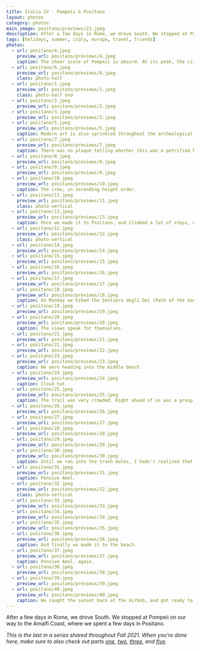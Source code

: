 ```yaml
---
title: Italia IV - Pompeii & Positano
layout: photos
category: photos
main_image: positano/previews/23.jpeg
description: After a few days in Rome, we drove South. We stopped at Pompeii on our way to the Amalfi Coast, where we spent a few days in Positano.
tags: [holidays, summer, italy, europe, travel, friends]
photos:
  - url: positano/4.jpeg
    preview_url: positano/previews/4.jpeg
    caption: The sheer scale of Pompeii is absurd. At its peak, the city had 20,000 people. Gardens, temples, amphitheaters - it's all there, frozen in time after the eruption of Vesuvius in 79 AD.
  - url: positano/6.jpeg
    preview_url: positano/previews/6.jpeg
    class: photo-half
  - url: positano/1.jpeg
    preview_url: positano/previews/1.jpeg
    class: photo-half end
  - url: positano/2.jpeg
    preview_url: positano/previews/2.jpeg
  - url: positano/3.jpeg
    preview_url: positano/previews/3.jpeg
  - url: positano/5.jpeg
    preview_url: positano/previews/5.jpeg
    caption: Modern art is also sprinkled throughout the archeological site.
  - url: positano/7.jpeg
    preview_url: positano/previews/7.jpeg
    caption: There was no plaque telling whether this was a petrified human being, or just a statue. According to [Wikipedia](https://en.wikipedia.org/wiki/Eruption_of_Mount_Vesuvius_in_79_AD) only ~1500 bodies have been found.
  - url: positano/8.jpeg
    preview_url: positano/previews/8.jpeg
  - url: positano/9.jpeg
    preview_url: positano/previews/9.jpeg
  - url: positano/10.jpeg
    preview_url: positano/previews/10.jpeg
    caption: The crew, in ascending height order.
  - url: positano/11.jpeg
    preview_url: positano/previews/11.jpeg
    class: photo-vertical
  - url: positano/13.jpeg
    preview_url: positano/previews/13.jpeg
    caption: Once we made it to Positano, and climbed a lot of steps, we made it to our Airbnb. The view was pretty wild.
  - url: positano/12.jpeg
    preview_url: positano/previews/12.jpeg
    class: photo-vertical
  - url: positano/14.jpeg
    preview_url: positano/previews/14.jpeg
  - url: positano/15.jpeg
    preview_url: positano/previews/15.jpeg
  - url: positano/16.jpeg
    preview_url: positano/previews/16.jpeg
  - url: positano/17.jpeg
    preview_url: positano/previews/17.jpeg
  - url: positano/18.jpeg
    preview_url: positano/previews/18.jpeg
    caption: On Monday we hiked the Sentiero degli Dei (Path of the Gods), a trail starting in Bomerano that twists between the cliffs and the coast back to Positano. We had some clouds early on, but lucked out with great weather.
  - url: positano/19.jpeg
    preview_url: positano/previews/19.jpeg
  - url: positano/20.jpeg
    preview_url: positano/previews/20.jpeg
    caption: The views speak for themselves.
  - url: positano/21.jpeg
    preview_url: positano/previews/21.jpeg
  - url: positano/22.jpeg
    preview_url: positano/previews/22.jpeg
  - url: positano/23.jpeg
    preview_url: positano/previews/23.jpeg
    caption: We were heading into the middle beach.
  - url: positano/24.jpeg
    preview_url: positano/previews/24.jpeg
    caption: Cloud hat.
  - url: positano/25.jpeg
    preview_url: positano/previews/25.jpeg
    caption: The trail was very crowded. Right ahead of us was a group of older people, all with matching hiking gear rented from some tourist agency. It took us a while to pass them, but we were able to pick up the pace significantly after that.
  - url: positano/26.jpeg
    preview_url: positano/previews/26.jpeg
  - url: positano/27.jpeg
    preview_url: positano/previews/27.jpeg
  - url: positano/28.jpeg
    preview_url: positano/previews/28.jpeg
  - url: positano/29.jpeg
    preview_url: positano/previews/29.jpeg
  - url: positano/30.jpeg
    preview_url: positano/previews/30.jpeg
    caption: Until we ran into the trash mules, I hadn't realized that garbage trucks don't work on stairs.
  - url: positano/31.jpeg
    preview_url: positano/previews/31.jpeg
    caption: Pensive Amol.
  - url: positano/32.jpeg
    preview_url: positano/previews/32.jpeg
    class: photo-vertical
  - url: positano/33.jpeg
    preview_url: positano/previews/33.jpeg
  - url: positano/34.jpeg
    preview_url: positano/previews/34.jpeg
  - url: positano/35.jpeg
    preview_url: positano/previews/35.jpeg
  - url: positano/36.jpeg
    preview_url: positano/previews/36.jpeg
    caption: And finally we made it to the beach.
  - url: positano/37.jpeg
    preview_url: positano/previews/37.jpeg
    caption: Pensive Amol, again.
  - url: positano/38.jpeg
    preview_url: positano/previews/38.jpeg
  - url: positano/39.jpeg
    preview_url: positano/previews/39.jpeg
  - url: positano/40.jpeg
    preview_url: positano/previews/40.jpeg
    caption: We caught the sunset back at the Airbnb, and got ready to head to Naples the next day.
---
```


After a few days in Rome, we drove South. We stopped at Pompeii on our way to the Amalfi Coast, where we spent a few days in Positano.

_This is the last in a series shared throughout Fall 2021. When you're done here, make sure to also check out parts [one](/photos/2021/10/14/umbria/), [two](/photos/2021/10/19/florence/), [three](/photos/2021/10/31/roma/), and [five](photos/2021/12/02/italia-revisited/_)._
